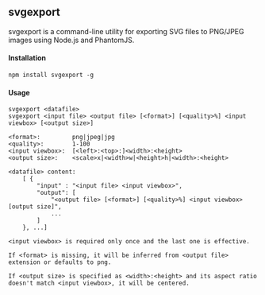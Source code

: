 ## svgexport

svgexport is a command-line utility for exporting SVG files to PNG/JPEG images using Node.js and PhantomJS.

#### Installation
```
npm install svgexport -g
```

#### Usage

```usage
svgexport <datafile>
svgexport <input file> <output file> [<format>] [<quality>%] <input viewbox> [<output size>]

<format>:         png|jpeg|jpg
<quality>:        1-100
<input viewbox>:  [<left>:<top>:]<width>:<height>
<output size>:    <scale>x|<width>w|<height>h|<width>:<height>

<datafile> content:
    [ {
        "input" : "<input file> <input viewbox>",
        "output": [
            "<output file> [<format>] [<quality>%] <input viewbox> [output size]",
            ...
        ]
    }, ...]

<input viewbox> is required only once and the last one is effective.

If <format> is missing, it will be inferred from <output file> extension or defaults to png.

If <output size> is specified as <width>:<height> and its aspect ratio doesn't match <input viewbox>, it will be centered.
```

